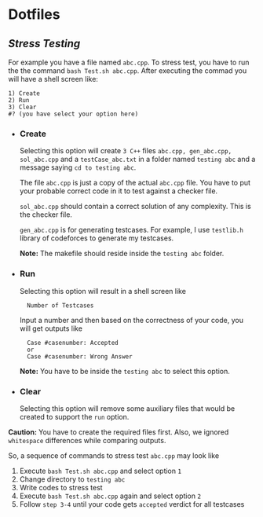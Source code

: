 
# **Dotfiles**

## ***Stress Testing***

For example you have a file named `abc.cpp`. To stress test, you have to run the the command `bash Test.sh abc.cpp`. After executing the commad you will have a shell screen like:

	1) Create
	2) Run
	3) Clear
	#? (you have select your option here)

- ### **Create**

   Selecting this option will create `3 C++` files `abc.cpp, gen_abc.cpp, sol_abc.cpp` and a `testCase_abc.txt` in a folder named `testing abc` and a message saying `cd to testing abc`.

   The file `abc.cpp` is just a copy of the actual `abc.cpp` file. You have to put your probable correct code in it to test against a checker file.

   `sol_abc.cpp` should contain a correct solution of any complexity. This is the checker file.

   `gen_abc.cpp` is for generating testcases. For example, I use `testlib.h` library of codeforces to generate my testcases.

   **Note:** The makefile should reside inside the `testing abc` folder.

- ### **Run**

   Selecting this option will result in a shell screen like

		Number of Testcases

	Input a number and then based on the correctness of your code, you will get outputs like

		Case #casenumber: Accepted
		or
		Case #casenumber: Wrong Answer

	**Note:** You have to be inside the `testing abc` to select this option.

- ### **Clear**

	Selecting this option will remove some auxiliary files that would be created to support the `run` option.

**Caution:** You have to create the required files first. Also, we ignored `whitespace` differences while comparing outputs.

So, a sequence of commands to stress test `abc.cpp` may look like

1. Execute `bash Test.sh abc.cpp` and select option `1`
2. Change directory to `testing abc`
3. Write codes to stress test
4. Execute `bash Test.sh abc.cpp` again and select option `2`
5. Follow `step 3-4` until your code gets `accepted` verdict for all testcases

